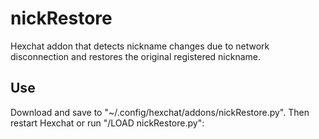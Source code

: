 # nickRestore
Hexchat addon that detects nickname changes due to network disconnection and restores the original registered nickname.

## Use
Download and save to "~/.config/hexchat/addons/nickRestore.py". Then restart Hexchat or run "/LOAD nickRestore.py":
